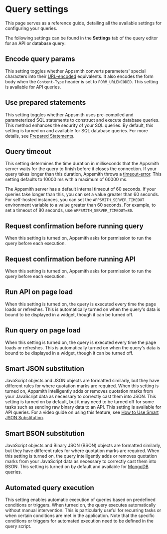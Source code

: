 # Query settings

This page serves as a reference guide, detailing all the available settings for configuring your queries.

The following settings can be found in the **Settings** tab of the query editor for an API or database query:

## Encode query params

This setting toggles whether Appsmith converts parameters' special characters into their [URL-encoded](https://en.wikipedia.org/wiki/URL_encoding) equivalents. It also encodes the form body when the `Content-Type` header is set to `FORM_URLENCODED`. This setting is available for API queries.

## Use prepared statements

This setting toggles whether Appsmith uses pre-compiled and parameterized SQL statements to construct and execute database queries. This method enhances the security of your SQL queries. By default, this setting is turned on and available for SQL database queries. For more details, see [Prepared Statements](/connect-data/concepts/how-to-use-prepared-statements).

## Query timeout

This setting determines the time duration in milliseconds that the Appsmith server waits for the query to finish before it closes the connection. If your query takes longer than this duration, Appsmith throws a [timeout-error](/help-and-support/troubleshooting-guide/action-errors#timeout-error). This setting defaults to 10000 ms with a maximum of 60000 ms.

The Appsmith server has a default internal timeout of 60 seconds. If your queries take longer than this, you can set a value greater than 60 seconds. For self-hosted instances, you can set the `APPSMITH_SERVER_TIMEOUT` environment variable to a value greater than 60 seconds. For example, to set a timeout of 80 seconds, use `APPSMITH_SERVER_TIMEOUT=80`.

## Request confirmation before running query

When this setting is turned on, Appsmith asks for permission to run the query before each execution.

## Request confirmation before running API

When this setting is turned on, Appsmith asks for permission to run the query before each execution.

## Run API on page load

When this setting is turned on, the query is executed every time the page loads or refreshes. This is automatically turned on when the query's data is bound to be displayed in a widget, though it can be turned off.

## Run query on page load

When this setting is turned on, the query is executed every time the page loads or refreshes. This is automatically turned on when the query's data is bound to be displayed in a widget, though it can be turned off.

## Smart JSON substitution

JavaScript objects and JSON objects are formatted similarly, but they have different rules for where quotation marks are required. When this setting is turned on, Appsmith intelligently adds or removes quotation marks from your JavaScript data as necessary to correctly cast them into JSON. This setting is turned on by default, but it may need to be turned off for some tasks such as sending raw binary data to an API. This setting is available for API queries. For a video guide on using this feature, see [How to Use Smart JSON Substitution](https://www.youtube.com/watch?v=-Z3y-pdNhXc).

## Smart BSON substitution

JavaScript objects and Binary JSON (BSON) objects are formatted similarly, but they have different rules for where quotation marks are required. When this setting is turned on, the query intelligently adds or removes quotation marks from your JavaScript data as necessary to correctly cast them into BSON. This setting is turned on by default and available for [MongoDB](/connect-data/reference/querying-mongodb) queries.

## Automated query execution

This setting enables automatic execution of queries based on predefined conditions or triggers. When turned on, the query executes automatically without manual intervention. This is particularly useful for recurring tasks or when certain conditions are met in the application. Note that the specific conditions or triggers for automated execution need to be defined in the query script.
